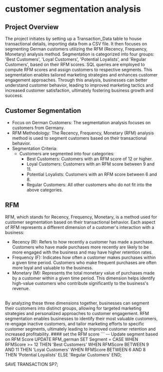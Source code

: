 # customer segmentation analysis

## Project Overview
The project initiates by setting up a Transaction_Data table to house transactional details, importing data from a CSV file. It then focuses on segmenting German customers utilizing the RFM (Recency, Frequency, Monetary) analysis method. Segmentation is categorized into four groups: 'Best Customers', 'Loyal Customers', 'Potential Loyalists', and 'Regular Customers', based on their RFM scores. SQL queries are employed to compute RFM scores and assign customers to respective segments. This segmentation enables tailored marketing strategies and enhances customer engagement approaches. Through this analysis, businesses can better understand customer behavior, leading to improved marketing tactics and increased customer satisfaction, ultimately fostering business growth and success.

## Customer Segmentation

- Focus on German Customers: The segmentation analysis focuses on customers from Germany.
- RFM Methodology: The Recency, Frequency, Monetary (RFM) analysis method is used to segment customers based on their transactional behavior.
- Segmentation Criteria:
    - Customers are segmented into four categories:
        - Best Customers: Customers with an RFM score of 12 or higher.
        - Loyal Customers: Customers with an RFM score between 9 and 11.
        - Potential Loyalists: Customers with an RFM score between 6 and 8.
        - Regular Customers: All other customers who do not fit into the above categories.

## RFM
RFM, which stands for Recency, Frequency, Monetary, is a method used for customer segmentation based on their transactional behavior. Each aspect of RFM represents a different dimension of a customer's interaction with a business:

- Recency (R): Refers to how recently a customer has made a purchase. Customers who have made purchases more recently are likely to be more engaged with the business and may have higher retention rates.
- Frequency (F): Indicates how often a customer makes purchases within a given time period. Customers who make frequent purchases are often more loyal and valuable to the business.
- Monetary (M): Represents the total monetary value of purchases made by a customer within a given time period. This dimension helps identify high-value customers who contribute significantly to the business's revenue.

<br>
By analyzing these three dimensions together, businesses can segment their customers into distinct groups, allowing for targeted marketing strategies and personalized approaches to customer engagement. RFM segmentation enables businesses to identify their most valuable customers, re-engage inactive customers, and tailor marketing efforts to specific customer segments, ultimately leading to improved customer retention and increased profitability.
#### set the RFM score
```
-- Update segment based on RFM Score
UPDATE RFM_german
SET Segment = CASE
    WHEN RFMScore >= 12 THEN 'Best Customers'
    WHEN RFMScore BETWEEN 9 AND 11 THEN 'Loyal Customers'
    WHEN RFMScore BETWEEN 6 AND 8 THEN 'Potential Loyalists'
    ELSE 'Regular Customers'
END;

SAVE TRANSACTION SP7;
```
